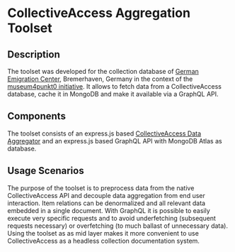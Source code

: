 # CollectiveAccess Aggregation Toolset

## Description

The toolset was developed for the collection database of [German Emigration Center](https://dah-bremerhaven.de/english/), Bremerhaven, Germany in the context of the [museum4punkt0 initiative](https://www.museum4punkt0.de/en/). It allows to fetch data from a CollectiveAccess database, cache it in MongoDB and make it available via a GraphQL API.

## Components

The toolset consists of an express.js based [CollectiveAccess Data Aggregator](https://github.com/culturetogoberlin/ca-aggregator) and an express.js based GraphQL API with MongoDB Atlas as database.

## Usage Scenarios

The purpose of the toolset is to preprocess data from the native CollectiveAccess API and decouple data aggregation from end user interaction. Item relations can be denormalized and all relevant data embedded in a single document. With GraphQL it is possible to easily execute very specific requests and to avoid underfetching (subsequent requests necessary) or overfetching (to much ballast of unnecessary data). Using the toolset as as mid layer makes it more convenient to use CollectiveAccess as a headless collection documentation system.